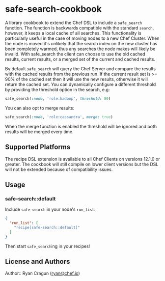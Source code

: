 # safe-search-cookbook

A library cookbook to extend the Chef DSL to include a `safe_search` function.
The function is backwards compatible with the standard `search`, however, it
keeps a local cache of all searches.  This functionality is particularly useful
in the case of moving nodes to a new Chef Cluster.  When the node is moved it's
unlikely that the search index on the new cluster has been completely warmed,
thus any searches the node makes will likely be invalid.  With safe_search
the client can choose to use the old cached results, current results, or a merged
set of the current and cached results.

By default `safe_search` will query the Chef Server and compare the results with
the cached results from the previous run.  If the current result set is >= 90%
of the cached set then it will use the new results, otherwise it will return
the cached set. You can dynamically configure a different threshold by
providing the threshold option in the search, e.g:

```ruby
safe_search(:node, 'role:hadoop', threshold: 80)
```

You can also opt to merge results:

```ruby
safe_search(:node, 'role:cassandra', merge: true)
```

When the merge function is enabled the threshold will be ignored and both results
will be merged every time.

## Supported Platforms

The recipe DSL extension is available to all Chef Clients on versions 12.1.0 or
greater.  The cookbook will still compile on lower client versions but the DSL
will not be extended because of compatibility issues.

## Usage

### safe-search::default

Include `safe-search` in your node's `run_list`:

```json
{
  "run_list": [
    "recipe[safe-search::default]"
  ]
}
```

Then start `safe_search`ing in your recipes!

## License and Authors

Author:: Ryan Cragun (<ryan@chef.io>)
